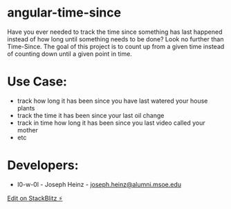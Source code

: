 # angular-time-since
 Have you ever needed to track the time since something has last happened instead of how long until something needs to be done? Look no further than Time-Since. The goal of this project is to count up from a given time instead of counting down until a given point in time.

# Use Case:
  - track how long it has been since you have last watered your house plants
  - track the time it has been since your last oil change
  - track in time how long it has been since you last video called your mother
  - etc

# Developers:
  - l0-w-0l - Joseph Heinz - joseph.heinz@alumni.msoe.edu

[Edit on StackBlitz ⚡️](https://stackblitz.com/edit/angular-time-since)